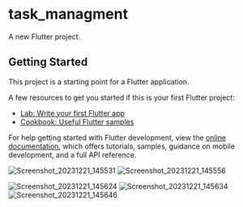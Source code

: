 # task_managment

A new Flutter project.

## Getting Started

This project is a starting point for a Flutter application.

A few resources to get you started if this is your first Flutter project:

- [Lab: Write your first Flutter app](https://docs.flutter.dev/get-started/codelab)
- [Cookbook: Useful Flutter samples](https://docs.flutter.dev/cookbook)

For help getting started with Flutter development, view the
[online documentation](https://docs.flutter.dev/), which offers tutorials,
samples, guidance on mobile development, and a full API reference.

![Screenshot_20231221_145531](https://github.com/Alvirwalid/todo_task/assets/44261018/8ae16750-3f35-4995-8527-c3f465ba9fd4) ![Screenshot_20231221_145556](https://github.com/Alvirwalid/todo_task/assets/44261018/710b8638-e497-4c58-a3be-356b44ed688f)

![Screenshot_20231221_145624](https://github.com/Alvirwalid/todo_task/assets/44261018/336d971b-d6f6-43f1-8fd6-f8a1913c8fc3) ![Screenshot_20231221_145634](https://github.com/Alvirwalid/todo_task/assets/44261018/73eee1a0-8726-472e-92f5-b9d72c3143cc) 
![Screenshot_20231221_145646](https://github.com/Alvirwalid/todo_task/assets/44261018/495d2219-44fb-4517-8d76-6c0533f9dfd7)

